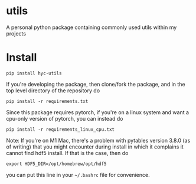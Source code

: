 # utils
A personal python package containing commonly used utils within my projects

# Install
`pip install hyc-utils`

If you're developing the package, then clone/fork the package, and in the top level directory of the repository do

`pip install -r requirements.txt`

Since this package requires pytorch, if you're on a linux system and want a cpu-only version of pytorch, you can instead do

`pip install -r requirements_linux_cpu.txt`

Note: If you're on M1 Mac, there's a problem with pytables version 3.8.0 (as of writing) that you might encounter during install in which it complains it cannot find hdf5 install. If that is the case, then do

`export HDF5_DIR=/opt/homebrew/opt/hdf5`

you can put this line in your `~/.bashrc` file for convenience.